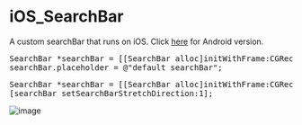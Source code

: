 # iOS_SearchBar
A custom searchBar that runs on iOS.
Click [here](https://github.com/sshiqiao/Android_SearchBar) for Android version.


<pre>
SearchBar *searchBar = [[SearchBar alloc]initWithFrame:CGRectMake(SCREEN_WIDTH-100, 50, 50, 50) searchBarStretchWidth:330];
searchBar.placeholder = @"default searchBar";
</pre>

<pre>
SearchBar *searchBar = [[SearchBar alloc]initWithFrame:CGRectMake(40, 150, 30, 30) searchBarEdgeColor:GrayColor];
[searchBar setSearchBarStretchDirection:1];
</pre>

![image](https://github.com/sshiqiao/iOS_SearchBar/blob/master/SearchBar/demo1.gif)
